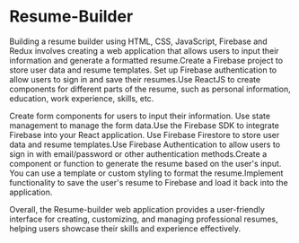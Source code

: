 # Resume-Builder

Building a resume builder using HTML, CSS, JavaScript, Firebase and Redux involves creating a web application that allows users to input their information and generate a formatted resume.Create a Firebase project to store user data and resume templates. Set up Firebase authentication to allow users to sign in and save their resumes.Use ReactJS to create components for different parts of the resume, such as personal information, education, work experience, skills, etc.

Create form components for users to input their information. Use state management to manage the form data.Use the Firebase SDK to integrate Firebase into your React application. Use Firebase Firestore to store user data and resume templates.Use Firebase Authentication to allow users to sign in with email/password or other authentication methods.Create a component or function to generate the resume based on the user's input. You can use a template or custom styling to format the resume.Implement functionality to save the user's resume to Firebase and load it back into the application.

Overall, the Resume-builder web application provides a user-friendly interface for creating, customizing, and managing professional resumes, helping users showcase their skills and experience effectively. 
